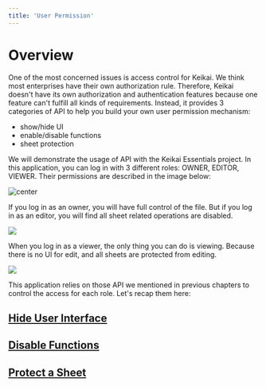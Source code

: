 ```yaml
---
title: 'User Permission'
---
```


# Overview

One of the most concerned issues is access control for Keikai. We think
most enterprises have their own authorization rule. Therefore, Keikai
doesn't have its own authorization and authentication features because
one feature can't fulfill all kinds of requirements. Instead, it
provides 3 categories of API to help you build your own user permission
mechanism:

  - show/hide UI
  - enable/disable functions
  - sheet protection

We will demonstrate the usage of API with the Keikai Essentials project.
In this application, you can log in with 3 different roles: OWNER,
EDITOR, VIEWER. Their permissions are described in the image below:

![center]({{site.devref_image_folder}}/Zss-essentials-login.png)

If you log in as an owner, you will have full control of the file. But
if you log in as an editor, you will find all sheet related operations
are disabled.

![]({{site.devref_image_folder}}/Zss-essentials-editor.png)

When you log in as a viewer, the only thing you can do is viewing.
Because there is no UI for edit, and all sheets are protected from
editing.

![]({{site.devref_image_folder}}/Zss-essentials-viewer.png)

This application relies on those API we mentioned in previous chapters
to control the access for each role. Let's recap them here:

## [Hide User Interface](Control_Components)
## [Disable Functions](/dev-ref/adv/Disable_Functions)
## [Protect a Sheet](/dev-ref/book_model/Protection)
